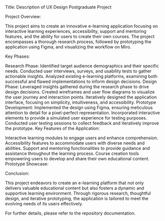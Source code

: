 Title: Description of UX Design Postgraduate Project

Project Overview:

This project aims to create an innovative e-learning application focusing on interactive learning experiences, accessibility, support and mentoring features, and the ability for users to create their own courses. The project encompasses a thorough research process, followed by prototyping the application using Figma, and visualizing the workflow on Miro.

Key Phases:

Research Phase:
Identified target audience demographics and their specific needs.
Conducted user interviews, surveys, and usability tests to gather actionable insights.
Analyzed existing e-learning platforms, examining both successful and flawed implementations to inform design decisions.
Design Phase:
Leveraged insights gathered during the research phase to drive design decisions.
Created wireframes and user flow diagrams to visualize the user journey and interaction points.
Iteratively designed the application interface, focusing on simplicity, intuitiveness, and accessibility.
Prototype Development:
Implemented the design using Figma, ensuring meticulous attention to detail for a pixel-perfect representation.
Incorporated interactive elements to provide a simulated user experience for testing purposes.
Conducted user testing sessions to collect feedback and iteratively improve the prototype.
Key Features of the Application:

Interactive learning modules to engage users and enhance comprehension.
Accessibility features to accommodate users with diverse needs and abilities.
Support and mentoring functionalities to provide guidance and assistance throughout the learning process.
Course creation tools empowering users to develop and share their own educational content.
Prototype Showcase:

Conclusion:

This project endeavors to create an e-learning platform that not only delivers valuable educational content but also fosters a dynamic and supportive learning environment. Through rigorous research, thoughtful design, and iterative prototyping, the application is tailored to meet the evolving needs of its users effectively.

For further details, please refer to the repository documentation.
